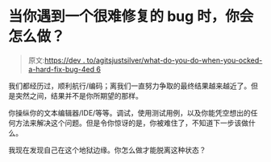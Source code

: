 # 当你遇到一个很难修复的 bug 时，你会怎么做？

> 原文:[https://dev . to/agitsjustsilver/what-do-you-do-when-you-ocked-a-hard-fix-bug-4ed 6](https://dev.to/agitsjustsilver/what-do-you-do-when-you-encounter-a-hard-to-fix-bug-4ed6)

我们都经历过，顺利航行/编码；离我们一直努力争取的最终结果越来越近了。但是突然之间，结果并不是你所期望的那样。

你操纵你的文本编辑器/IDE/等等。调试，使用测试用例，以及你能凭空想出的任何方法来解决这个问题。但是令你惊讶的是，你被难住了，不知道下一步该做什么。

我现在发现自己在这个地狱边缘。你怎么做才能脱离这种状态？
